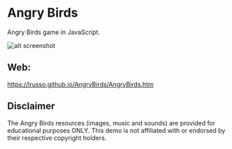 # Angry Birds

Angry Birds game in JavaScript.

![alt screenshot](https://raw.githubusercontent.com/lrusso/AngryBirds/master/AngryBirds.png)

## Web:

https://lrusso.github.io/AngryBirds/AngryBirds.htm

## Disclaimer

The Angry Birds resources (images, music and sounds) are provided for educational purposes ONLY. This demo is not affiliated with or endorsed by their respective copyright holders.
